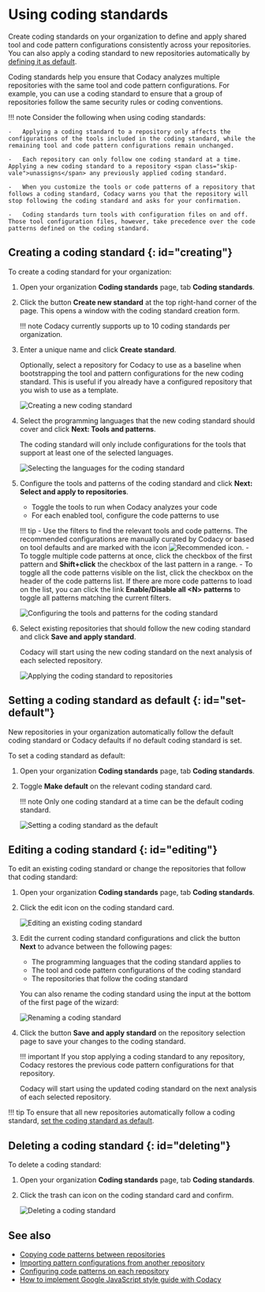 # Using coding standards

Create coding standards on your organization to define and apply shared tool and code pattern configurations consistently across your repositories. You can also apply a coding standard to new repositories automatically by [defining it as default](#set-default).

Coding standards help you ensure that Codacy analyzes multiple repositories with the same tool and code pattern configurations. For example, you can use a coding standard to ensure that a group of repositories follow the same security rules or coding conventions.

!!! note
    Consider the following when using coding standards:

    -   Applying a coding standard to a repository only affects the configurations of the tools included in the coding standard, while the remaining tool and code pattern configurations remain unchanged.

    -   Each repository can only follow one coding standard at a time. Applying a new coding standard to a repository <span class="skip-vale">unassigns</span> any previously applied coding standard.

    -   When you customize the tools or code patterns of a repository that follows a coding standard, Codacy warns you that the repository will stop following the coding standard and asks for your confirmation.

    -   Coding standards turn tools with configuration files on and off. Those tool configuration files, however, take precedence over the code patterns defined on the coding standard.

## Creating a coding standard {: id="creating"}

To create a coding standard for your organization:

1.  Open your organization **Coding standards** page, tab **Coding standards**.

1.  Click the button **Create new standard** at the top right-hand corner of the page. This opens a window with the coding standard creation form.

    !!! note
        Codacy currently supports up to 10 coding standards per organization.

1.  Enter a unique name and click **Create standard**.

    Optionally, select a repository for Codacy to use as a baseline when bootstrapping the tool and pattern configurations for the new coding standard. This is useful if you already have a configured repository that you wish to use as a template.

    ![Creating a new coding standard](images/coding-standard-create.png)

1.  Select the programming languages that the new coding standard should cover and click **Next: Tools and patterns**.

    The coding standard will only include configurations for the tools that support at least one of the selected languages.

    ![Selecting the languages for the coding standard](images/coding-standard-select-languages.png)

1.  Configure the tools and patterns of the coding standard and click **Next: Select and apply to repositories**.

    -   Toggle the tools to run when Codacy analyzes your code
    -   For each enabled tool, configure the code patterns to use

    !!! tip
        -   Use the filters to find the relevant tools and code patterns. The recommended configurations are manually curated by Codacy or based on tool defaults and are marked with the icon ![Recommended icon](images/coding-standard-recommended-icon.png).
        -   To toggle multiple code patterns at once, click the checkbox of the first pattern and **Shift+click** the checkbox of the last pattern in a range.
        -   To toggle all the code patterns visible on the list, click the checkbox on the header of the code patterns list. If there are more code patterns to load on the list, you can click the link **Enable/Disable all &lt;N&gt; patterns** to toggle all patterns matching the current filters.

    ![Configuring the tools and patterns for the coding standard](images/coding-standard-configure-tools.png)

1.  Select existing repositories that should follow the new coding standard and click **Save and apply standard**.

    Codacy will start using the new coding standard on the next analysis of each selected repository.

    ![Applying the coding standard to repositories](images/coding-standard-apply.png)

## Setting a coding standard as default {: id="set-default"}

New repositories in your organization automatically follow the default coding standard or Codacy defaults if no default coding standard is set.

To set a coding standard as default:

1.  Open your organization **Coding standards** page, tab **Coding standards**.

1.  Toggle **Make default** on the relevant coding standard card.

    !!! note
        Only one coding standard at a time can be the default coding standard.

    ![Setting a coding standard as the default](images/coding-standard-set-default.png)

## Editing a coding standard {: id="editing"}

To edit an existing coding standard or change the repositories that follow that coding standard:

1.  Open your organization **Coding standards** page, tab **Coding standards**.

1.  Click the edit icon on the coding standard card.

    ![Editing an existing coding standard](images/coding-standard-edit.png)

1.  Edit the current coding standard configurations and click the button **Next** to advance between the following pages:

    -   The programming languages that the coding standard applies to
    -   The tool and code pattern configurations of the coding standard
    -   The repositories that follow the coding standard

    You can also rename the coding standard using the input at the bottom of the first page of the wizard:

    ![Renaming a coding standard](images/coding-standard-rename.png)

1.  Click the button **Save and apply standard** on the repository selection page to save your changes to the coding standard.

    !!! important
        If you stop applying a coding standard to any repository, Codacy restores the previous code pattern configurations for that repository.

    Codacy will start using the updated coding standard on the next analysis of each selected repository.

!!! tip
    To ensure that all new repositories automatically follow a coding standard, [set the coding standard as default](#set-default).

## Deleting a coding standard {: id="deleting"}

To delete a coding standard:

1.  Open your organization **Coding standards** page, tab **Coding standards**.

1.  Click the trash can icon on the coding standard card and confirm.

    ![Deleting a coding standard](images/coding-standard-delete.png)

## See also

-   [Copying code patterns between repositories](copying-code-patterns-between-repositories.md)
-   [Importing pattern configurations from another repository](../repositories-configure/configuring-code-patterns.md#import-patterns)
-   [Configuring code patterns on each repository](../repositories-configure/configuring-code-patterns.md)
-   [How to implement Google JavaScript style guide with Codacy](https://blog.codacy.com/implement-google-javascript-style-guide-with-codacy/)
